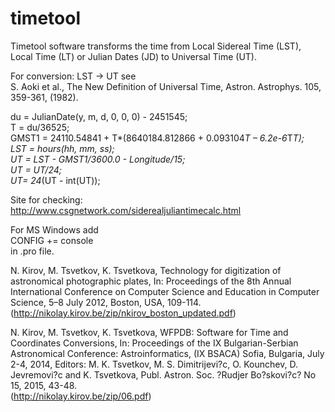 timetool
========

Timetool software transforms the time from Local Sidereal Time (LST), Local Time (LT) or Julian Dates (JD) to Universal Time (UT). 

For conversion: LST  -> UT see<br>
S. Aoki et al., The New Definition of Universal Time, Astron. Astrophys. 105, 359-361, (1982).

du = JulianDate(y, m, d, 0, 0, 0) - 2451545;<br>
T = du/36525;<br>
GMST1 = 24110.54841 + T*(8640184.812866 + 0.093104*T – 6.2e-6*T*T);<br>
LST = hours(hh, mm, ss); <br>
UT = LST - GMST1/3600.0 - Longitude/15; <br>
UT = UT/24; <br>
UT= 24*(UT - int(UT)); <br>

Site for checking: <br>
http://www.csgnetwork.com/siderealjuliantimecalc.html <br>

For MS Windows add<br>
CONFIG += console<br>
in .pro file.

N. Kirov, M. Tsvetkov, K. Tsvetkova, Technology for digitization of astronomical photographic plates, In: Proceedings of the
8th Annual International Conference on Computer Science and Education in Computer Science, 5–8 July 2012, Boston, USA, 109-114.<br>
(http://nikolay.kirov.be/zip/nkirov_boston_updated.pdf)

N. Kirov, M. Tsvetkov, K. Tsvetkova, WFPDB: Software for Time and Coordinates Conversions, In: Proceedings of the IX Bulgarian-Serbian Astronomical Conference: Astroinformatics, (IX BSACA)
Sofia, Bulgaria, July 2-4, 2014, Editors: M. K. Tsvetkov, M. S. Dimitrijevi?c, O. Kounchev, D. Jevremovi?c 
and K. Tsvetkova, Publ. Astron. Soc. ?Rudjer Bo?skovi?c? No 15, 2015, 43-48.<br>
 (http://nikolay.kirov.be/zip/06.pdf)


